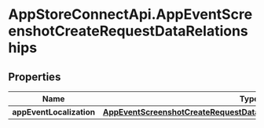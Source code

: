 # AppStoreConnectApi.AppEventScreenshotCreateRequestDataRelationships

## Properties

Name | Type | Description | Notes
------------ | ------------- | ------------- | -------------
**appEventLocalization** | [**AppEventScreenshotCreateRequestDataRelationshipsAppEventLocalization**](AppEventScreenshotCreateRequestDataRelationshipsAppEventLocalization.md) |  | 


